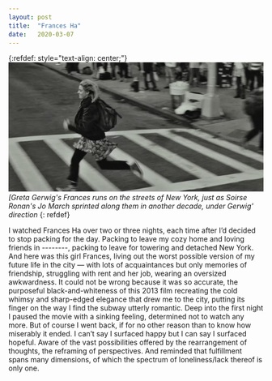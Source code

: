 ```yaml
---
layout: post
title:  "Frances Ha"
date:   2020-03-07
---
```

{:refdef: style="text-align: center;"}
![Greta Gerwig's Frances runs on the streets of New York, just as Soirse Ronan's Jo March sprinted along them in another decade, under Gerwig' direction](/assets/francesha.png)  
*[Greta Gerwig's Frances runs on the streets of New York, just as Soirse Ronan's Jo March sprinted along them in another decade, under Gerwig' direction*
{: refdef}

I watched Frances Ha over two or three nights, each time after I’d decided to stop packing for the day. Packing to leave my cozy home and loving friends in --------, packing to leave for towering and detached New York. And here was this girl Frances, living out the worst possible version of my future life in the city — with lots of acquaintances but only memories of friendship, struggling with rent and her job, wearing an oversized awkwardness. It could not be wrong because it was so accurate, the purposeful black-and-whiteness of this 2013 film recreating the cold whimsy and sharp-edged elegance that drew me to the city, putting its finger on the way I find the subway utterly romantic. Deep into the first night I paused the movie with a sinking feeling, determined not to watch any more. But of course I went back, if for no other reason than to know how miserably it ended. I can’t say I surfaced happy but I can say I surfaced hopeful. Aware of the vast possibilities offered by the rearrangement of thoughts, the reframing of perspectives. And reminded that fulfillment spans many dimensions, of which the spectrum of loneliness/lack thereof is only one.